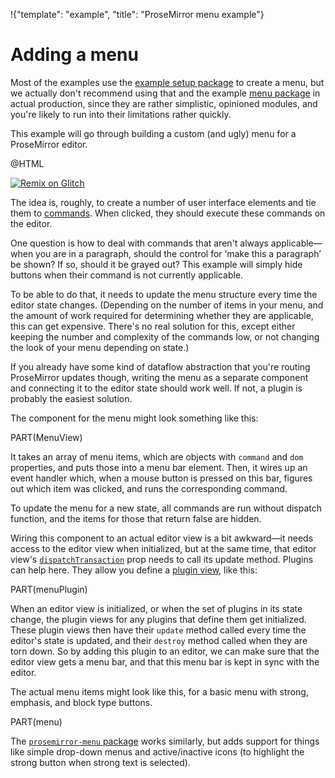 !{"template": "example", "title": "ProseMirror menu example"}

# Adding a menu

Most of the examples use the [example setup
package](https://github.com/prosemirror/prosemirror-example-setup) to
create a menu, but we actually don't recommend using that and the
example [menu
package](https://github.com/prosemirror/prosemirror-menu) in actual
production, since they are rather simplistic, opinioned modules, and
you're likely to run into their limitations rather quickly.

This example will go through building a custom (and ugly) menu for a
ProseMirror editor.

@HTML

[![Remix on Glitch](https://cdn.glitch.com/2703baf2-b643-4da7-ab91-7ee2a2d00b5b%2Fremix-button.svg)](https://glitch.com/edit/#!/remix/prosemirror-demo-menu)

The idea is, roughly, to create a number of user interface elements
and tie them to [commands](/docs/guide/#commands). When clicked, they
should execute these commands on the editor.

One question is how to deal with commands that aren't always
applicable—when you are in a paragraph, should the control for ‘make
this a paragraph’ be shown? If so, should it be grayed out? This
example will simply hide buttons when their command is not currently
applicable.

To be able to do that, it needs to update the menu structure every
time the editor state changes. (Depending on the number of items in
your menu, and the amount of work required for determining whether
they are applicable, this can get expensive. There's no real solution
for this, except either keeping the number and complexity of the
commands low, or not changing the look of your menu depending on
state.)

If you already have some kind of dataflow abstraction that you're
routing ProseMirror updates though, writing the menu as a separate
component and connecting it to the editor state should work well. If
not, a plugin is probably the easiest solution.

The component for the menu might look something like this:

PART(MenuView)

It takes an array of menu items, which are objects with `command` and
`dom` properties, and puts those into a menu bar element. Then, it
wires up an event handler which, when a mouse button is pressed on
this bar, figures out which item was clicked, and runs the
corresponding command.

To update the menu for a new state, all commands are run without
dispatch function, and the items for those that return false are
hidden.

Wiring this component to an actual editor view is a bit awkward—it
needs access to the editor view when initialized, but at the same
time, that editor view's
[`dispatchTransaction`](##view.DirectEditorProps.dispatchTransaction)
prop needs to call its update method. Plugins can help here. They
allow you define a [plugin view](##state.PluginSpec.view), like this:

PART(menuPlugin)

When an editor view is initialized, or when the set of plugins in its
state change, the plugin views for any plugins that define them get
initialized. These plugin views then have their `update` method called
every time the editor's state is updated, and their `destroy` method
called when they are torn down. So by adding this plugin to an editor,
we can make sure that the editor view gets a menu bar, and that this
menu bar is kept in sync with the editor.

The actual menu items might look like this, for a basic menu with
strong, emphasis, and block type buttons.

PART(menu)

The [`prosemirror-menu`
package](https://github.com/prosemirror/prosemirror-menu) works
similarly, but adds support for things like simple drop-down menus and
active/inactive icons (to highlight the strong button when strong text
is selected).
